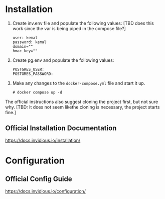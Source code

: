 # Installation

1. Create inv.env file and populate the following values:
[TBD does this work since the var is being piped in the compose file?]
    ```
    user: kemal
    password: kemal
    domain=""
    hmac_key=""
    ```

1. Create pg.env and populate the following values:
    ```
    POSTGRES_USER:
    POSTGRES_PASSWORD:
    ```

1. Make any changes to the `docker-compose.yml` file and start it up.
    ```
    # docker compose up -d
    ```

The official instructions also suggest cloning the project first, but not sure
why. [TBD: It does not seem likethe cloning is necessary, the project starts fine.]

## Official Installation Documentation

https://docs.invidious.io/installation/

# Configuration



## Official Config Guide

https://docs.invidious.io/configuration/
